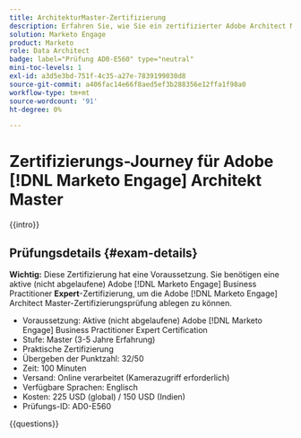 ```yaml
---
title: ArchitekturMaster-Zertifizierung
description: Erfahren Sie, wie Sie ein zertifizierter Adobe Architect Master in Adobe [!DNL Marketo Engage] werden.
solution: Marketo Engage
product: Marketo
role: Data Architect
badge: label="Prüfung AD0-E560" type="neutral"
mini-toc-levels: 1
exl-id: a3d5e3bd-751f-4c35-a27e-7839199030d8
source-git-commit: a406fac14e66f8aed5ef3b288356e12ffa1f98a0
workflow-type: tm+mt
source-wordcount: '91'
ht-degree: 0%

---
```


# Zertifizierungs-Journey für Adobe [!DNL Marketo Engage] Architekt Master

{{intro}}

## Prüfungsdetails {#exam-details}

**Wichtig:** Diese Zertifizierung hat eine Voraussetzung. Sie benötigen eine aktive (nicht abgelaufene) Adobe [!DNL Marketo Engage] Business Practitioner **Expert**-Zertifizierung, um die Adobe [!DNL Marketo Engage] Architect Master-Zertifizierungsprüfung ablegen zu können.

* Voraussetzung: Aktive (nicht abgelaufene) Adobe [!DNL Marketo Engage] Business Practitioner Expert Certification
* Stufe: Master (3-5 Jahre Erfahrung)
* Praktische Zertifizierung
* Übergeben der Punktzahl: 32/50
* Zeit: 100 Minuten
* Versand: Online verarbeitet (Kamerazugriff erforderlich)
* Verfügbare Sprachen: Englisch
* Kosten: 225 USD (global) / 150 USD (Indien)
* Prüfungs-ID: AD0-E560

{{questions}}

